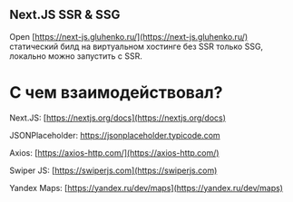 
## Next.JS SSR & SSG

Open [https://next-js.gluhenko.ru/](https://next-js.gluhenko.ru/) статический билд на виртуальном хостинге без SSR только SSG, локально можно запустить с SSR.


# С чем взаимодействовал?

Next.JS: [https://nextjs.org/docs](https://nextjs.org/docs)

JSONPlaceholder: [https://jsonplaceholder.typicode.com ](https://jsonplaceholder.typicode.com )

Axios: [https://axios-http.com/](https://axios-http.com/)

Swiper JS: [https://swiperjs.com](https://swiperjs.com)

Yandex Maps:  [https://yandex.ru/dev/maps](https://yandex.ru/dev/maps)

